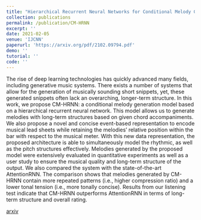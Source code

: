 ```yaml
---
title: "Hierarchical Recurrent Neural Networks for Conditional Melody Generation with Long-term Structure"
collection: publications
permalink: /publication/CM-HRNN
excerpt: ''
date: 2021-02-05
venue: 'IJCNN'
paperurl: 'https://arxiv.org/pdf/2102.09794.pdf'
demo: ''
tutorial: ''
code: ''
---
```

The rise of deep learning technologies has quickly advanced many fields, including generative music systems. There
exists a number of systems that allow for the generation of musically sounding short snippets, yet, these generated snippets often lack an overarching, longer-term structure. In this work, we propose CM-HRNN: a conditional melody generation model based on a hierarchical recurrent neural network. This model allows us to generate melodies with long-term structures based on given chord accompaniments. We also propose a novel and concise event-based representation to encode musical lead sheets while retaining the melodies’ relative position within the bar with respect to the musical meter. With this new data representation, the proposed architecture is able to simultaneously model the rhythmic, as well as the pitch structures effectively. Melodies generated by the proposed model were extensively evaluated in quantitative experiments as well as a user study to ensure the musical quality and long-term structure of the output. We also compared the system with the state-of-the-art AttentionRNN. The comparison shows that melodies generated by CM-HRNN contain more repeated patterns (i.e., higher compression ratio) and a lower tonal tension (i.e., more tonally concise). Results from our listening test indicate that CM-HRNN outperforms AttentionRNN in terms of long-term structure and overall rating.

[arxiv](https://arxiv.org/pdf/2102.09794.pdf)